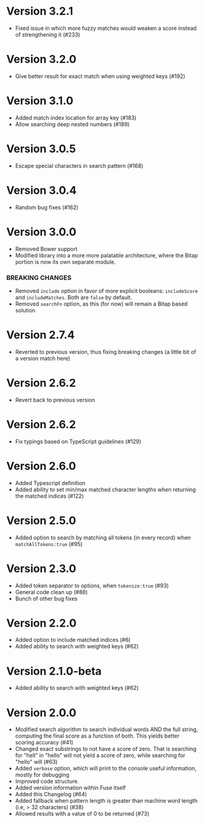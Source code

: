 # Version 3.2.1

- Fixed issue in which more fuzzy matches would weaken a score instead of strengthening it (#233)

# Version 3.2.0

- Give better result for exact match when using weighted keys (#192)

# Version 3.1.0

- Added match index location for array key (#183)
- Allow searching deep nested numbers (#189)

# Version 3.0.5

- Escape special characters in search pattern (#168)

# Version 3.0.4

- Random bug fixes (#162)

# Version 3.0.0

- Removed Bower support
- Modified library into a more more palatable architecture, where the Bitap portion is now its own separate module.

### BREAKING CHANGES

- Removed `include` option in favor of more explicit booleans: `includeScore` and `includeMatches`. Both are `false` by default.
- Removed `searchFn` option, as this (for now) will remain a Bitap based solution

# Version 2.7.4

- Reverted to previous version, thus fixing breaking changes (a little bit of a version match here)

# Version 2.6.2

- Revert back to previous version

# Version 2.6.2

- Fix typings based on TypeScript guidelines (#129)

# Version 2.6.0

- Added Typescript definition
- Added ability to set min/max matched character lengths when returning the matched indices (#122)

# Version 2.5.0

- Added option to search by matching all tokens (in every record) when `matchAllTokens:true` (#95)

# Version 2.3.0

- Added token separator to options, when `tokenize:true` (#93)
- General code clean up (#88)
- Bunch of other bug fixes

# Version 2.2.0

- Added option to include matched indices (#6)
- Added ability to search with weighted keys (#62)

# Version 2.1.0-beta

- Added ability to search with weighted keys (#62)

# Version 2.0.0

- Modified search algorithm to search individual words AND the full string, computing the final score as a function of both. This yields better scoring accuracy (#41)
- Changed exact substrings to not have a score of zero. That is searching for "hell" in "hello" will not yield a score of zero, while searching for "hello" will (#63)
- Added `verbose` option, which will print to the console useful information, mostly for debugging
- Improved code structure.
- Added version information within Fuse itself
- Added this Changelog (#64)
- Added fallback when pattern length is greater than machine word length (i.e, > 32 characters) (#38)
- Allowed results with a value of 0 to be returned (#73)